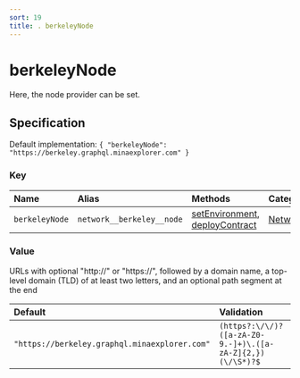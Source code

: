 ```yaml
---
sort: 19
title: . berkeleyNode
---
```


# berkeleyNode

Here, the node provider can be set.


## Specification

Default implementation: ```{ "berkeleyNode": "https://berkeley.graphql.minaexplorer.com" }```

### Key

| **Name** | **Alias** | **Methods** | **Category** |  
|:--|:--|:--|:--|
| ```berkeleyNode``` | ```network__berkeley__node``` | [setEnvironment](../methods/setEnvironment.html#options), [deployContract](../methods/deployContract.html#options) | [Network](../options/#network) |

### Value

URLs with optional "http://" or "https://", followed by a domain name, a top-level domain (TLD) of at least two letters, and an optional path segment at the end

| **Default** | **Validation** | **Type** |
|:--|:--|:--|
| ```"https://berkeley.graphql.minaexplorer.com"``` | ```(https?:\/\/)?([a-zA-Z0-9.-]+)\.([a-zA-Z]{2,})(\/\S*)?$``` | ```string``` |

